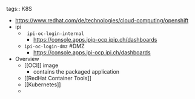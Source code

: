 tags:: K8S

- https://www.redhat.com/de/technologies/cloud-computing/openshift
- ipi
	- ` ipi-oc-login-internal`
		- https://console.apps.ipip-ocp.ipip.ch/dashboards
	- `ipi-oc-login-dmz` #DMZ
		- https://console.apps.ipi-ocp.ipi.ch/dashboards
- Overview
	- [[OCI]] image
		- contains the packaged application
	- [[RedHat Container Tools]]
	- [[Kubernetes]]
	-